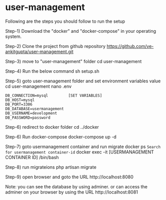 # user-management
Following are the steps you should follow to run the setup

Step-1) Download the "docker" and "docker-compose" in your operating system.

Step-2) Clone the project from github repository
https://github.com/ve-ankitgupta/user-management.git

Step-3) move to "user-management" folder
cd user-management

Step-4) Run the below command
sh setup.sh

Step-5) goto user-management folder and set environment variables value
cd user-management
nano .env

```
DB_CONNECTION=mysql         [SET VARIABLES] 
DB_HOST=mysql
DB_PORT=3306
DB_DATABASE=usermanagement
DB_USERNAME=development
DB_PASSWORD=password 
```

Step-6) redirect to docker folder
cd ../docker

Step-6) Run docker-compose
docker-compose up -d

Step-7) goto usermanagement container and run migrate
docker ps
```Search for usermanagement container-id```
docker exec -it [USERMANAGEMENT CONTAINER ID] /bin/bash

Step-8) run migrateions
php artisan migrate

Step-9) open browser and goto the URL
http://localhost:8080


Note: you can see the database by using adminer. or can access the adminer on your browser by using the URL
http://localhost:8081

